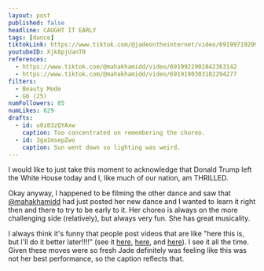 ```yaml
---
layout: post
published: false
headline: CAUGHT IT EARLY
tags: [dance]
tiktokLink: https://www.tiktok.com/@jadeontheinternet/video/6919971920913960198
youtubeID: Xjk8pjUanT0
references:
  - https://www.tiktok.com/@mahakhamidd/video/6919922902842363142
  - https://www.tiktok.com/@mahakhamidd/video/6919190303182294277
filters:
  - Beauty Mode
  - G6 (25)
numFollowers: 85
numLikes: 629
drafts:
  - id: u0z83zQYAxw
    caption: Too concentrated on remembering the choreo.
  - id: 3ga1msepZwo
    caption: Sun went down so lighting was weird.
---
```


I would like to just take this moment to acknowledge that Donald Trump left the White House today and I, like much of our nation, am THRILLED.

Okay anyway, I happened to be filming the other dance and saw that [@mahakhamidd](https://www.tiktok.com/@mahakhamidd) had just posted her new dance and I wanted to learn it right then and there to try to be early to it. Her choreo is always on the more challenging side (relatively), but always very fun. She has great musicality.

I always think it's funny that people post videos that are like "here this is, but I'll do it better later!!!!" (see it [here](https://www.tiktok.com/@charlidamelio/video/6811517685034142981), [here](https://www.tiktok.com/@itssissysheridan/video/6886105040105377029), and [here](https://www.tiktok.com/@lorengray/video/6887985803394338054)). I see it all the time. Given these moves were so fresh Jade definitely was feeling like this was not her best performance, so the caption reflects that.
